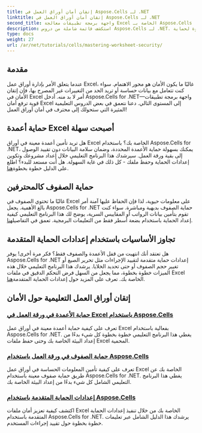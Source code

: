 ```yaml
---
title: إتقان أمان أوراق العمل في Aspose.Cells لـ .NET
linktitle: إتقان أمان أوراق العمل في Aspose.Cells لـ .NET
second_title: واجهة برمجة تطبيقات معالجة Excel الخاصة بـ Aspose.Cells .NET
description: استكشف قائمة شاملة من دروس Aspose.Cells لـ .NET. تعلم كيفية إتقان أمان أوراق العمل من خلال أدلة عملية خطوة بخطوة لحماية Excel.
type: docs
weight: 27
url: /ar/net/tutorials/cells/mastering-worksheet-security/
---
```

## مقدمة

عندما يتعلق الأمر بإدارة أوراق عمل Excel، غالبًا ما يكون الأمان هو محور الاهتمام. سواء كنت تتعامل مع بيانات حساسة أو تريد الحد من التغييرات غير المصرح بها، فإن إتقان الأمان في Excel أمر لا بد منه. أدخل Aspose.Cells for .NET—واجهة برمجة تطبيقات قوية ترفع أمان Excel إلى المستوى التالي. دعنا نتعمق في بعض الدروس التعليمية المثيرة التي ستحولك إلى محترف في أمان أوراق العمل!

## حماية أعمدة Excel أصبحت سهلة  
 هل تريد تأمين أعمدة معينة في أوراق Excel الخاصة بك؟ باستخدام Aspose.Cells for .NET، يمكنك بسهولة حماية الأعمدة المحددة، وضمان سلامة البيانات دون تقييد الوصول إلى بقية ورقة العمل. سيرشدك هذا البرنامج التعليمي خلال إعداد مشروعك وتكوين إعدادات الحماية وحفظ ملفك - كل ذلك في غاية السهولة. هل أنت مستعد للبدء؟ اطلع على الدليل خطوة بخطوة[هنا](./excel-column-protection/).

## حماية الصفوف كالمحترفين  
غالبًا ما تحتوي الصفوف في Excel على معلومات حيوية، لذا فإن الحفاظ عليها آمنة أمر بالغ الأهمية. يجعل Aspose.Cells for .NET حماية الصفوف بديهية ومباشرة. سواء كنت تقوم بتأمين بيانات الرواتب أو المقاييس السرية، يوضح لك هذا البرنامج التعليمي كيفية إعداد الحماية باستخدام بضعة أسطر فقط من التعليمات البرمجية. تعمق في التفاصيل[هنا](./protecting-rows/).

## تجاوز الأساسيات باستخدام إعدادات الحماية المتقدمة  
 هل تعتقد أنك انتهيت من قفل الأعمدة والصفوف فقط؟ فكر مرة أخرى! يوفر Aspose.Cells for .NET إعدادات حماية متقدمة لتقييد الإجراءات مثل تحرير الصيغ أو تغيير حجم الصفوف أو حتى تحديد الخلايا. يرشدك هذا البرنامج التعليمي خلال هذه الميزات خطوة بخطوة، مما يجعل من السهل فرض التحكم الدقيق في ملفات Excel الخاصة بك. تعرف على المزيد حول إعدادات الحماية المتقدمة[هنا](./advanced-protection-settings/).

## إتقان أوراق العمل التعليمية حول الأمان
### [حماية الأعمدة في ورقة العمل في Excel باستخدام Aspose.Cells](./excel-column-protection/)
تعرف على كيفية حماية أعمدة معينة في أوراق عمل Excel بفعالية باستخدام Aspose.Cells for .NET. يغطي هذا البرنامج التعليمي خطوة بخطوة كل شيء بدءًا من إعداد البيئة الخاصة بك وحتى حفظ ملفات Excel المحمية.
### [حماية الصفوف في ورقة العمل باستخدام Aspose.Cells](./protecting-rows/)
تعرف على كيفية تأمين المعلومات الحساسة في أوراق عمل Excel الخاصة بك عن طريق حماية صفوف معينة باستخدام Aspose.Cells for .NET. يغطي هذا البرنامج التعليمي الشامل كل شيء بدءًا من إعداد البيئة الخاصة بك.
### [إعدادات الحماية المتقدمة باستخدام Aspose.Cells](./advanced-protection-settings/)
اكتشف كيفية تعزيز أمان ملفات Excel الخاصة بك من خلال تنفيذ إعدادات الحماية المتقدمة باستخدام Aspose.Cells for .NET. يرشدك هذا الدليل الشامل عبر تعليمات خطوة بخطوة حول تقييد إجراءات المستخدم.